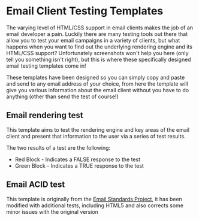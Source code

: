 Email Client Testing Templates
====================

The varying level of HTML/CSS support in email clients makes the job of an email developer a pain. Luckily there are many testing tools out there that allow you to test your email campaigns in a variety of clients, but what happens when you want to find out the underlying rendering engine and its HTML/CSS support? Unfortunately screenshots won't help you here (only tell you something isn't right), but this is where these specifically designed email testing templates come in!

These templates have been designed so you can simply copy and paste and send to any email address of your choice, from here the template will give you various information about the email client without you have to do anything (other than send the test of course!)

## Email rendering test

This template aims to test the rendering engine and key areas of the email client and present that information to the user via a series of test results.

The two results of a test are the following:

* Red Block - Indicates a FALSE response to the test
* Green Block - Indicates a TRUE response to the test

## Email ACID test

This template is originally from the [Email Standards Project](http://www.email-standards.org/acid-test), it has been modified with additional tests, including HTML5 and also corrects some minor issues with the original version


